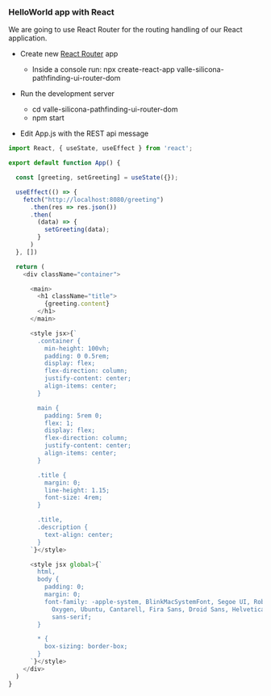 ### HelloWorld app with React

We are going to use React Router for the routing handling of our React application.

- Create new [React Router](https://v5.reactrouter.com/web/guides/quick-start) app
    - Inside a console run: npx create-react-app valle-silicona-pathfinding-ui-router-dom

- Run the development server
    - cd valle-silicona-pathfinding-ui-router-dom
    - npm start

- Edit App.js with the REST api message

```javascript
import React, { useState, useEffect } from 'react';

export default function App() {

  const [greeting, setGreeting] = useState({});

  useEffect(() => {
    fetch("http://localhost:8080/greeting")
      .then(res => res.json())
      .then(
        (data) => {
          setGreeting(data);
        }
      )
  }, [])

  return (
    <div className="container">

      <main>
        <h1 className="title">
          {greeting.content}
        </h1>
      </main>

      <style jsx>{`
        .container {
          min-height: 100vh;
          padding: 0 0.5rem;
          display: flex;
          flex-direction: column;
          justify-content: center;
          align-items: center;
        }

        main {
          padding: 5rem 0;
          flex: 1;
          display: flex;
          flex-direction: column;
          justify-content: center;
          align-items: center;
        }

        .title {
          margin: 0;
          line-height: 1.15;
          font-size: 4rem;
        }

        .title,
        .description {
          text-align: center;
        }
      `}</style>

      <style jsx global>{`
        html,
        body {
          padding: 0;
          margin: 0;
          font-family: -apple-system, BlinkMacSystemFont, Segoe UI, Roboto,
            Oxygen, Ubuntu, Cantarell, Fira Sans, Droid Sans, Helvetica Neue,
            sans-serif;
        }

        * {
          box-sizing: border-box;
        }
      `}</style>
    </div>
  )
}


```